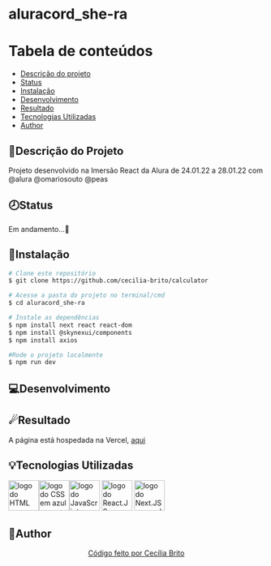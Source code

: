 # aluracord_she-ra 

Tabela de conteúdos
=================
<!--ts-->
   * [Descrição do projeto](#descrição-do-projeto)
   * [Status](#status)
   * [Instalação](#instalação)
   * [Desenvolvimento](#desenvolvimento)
   * [Resultado](#resultado)
   * [Tecnologias Utilizadas](#tecnologias-utilizadas)
   * [Author](#author)
<!--te-->

## 📝Descrição do Projeto

<p>Projeto desenvolvido na Imersão React da Alura de 24.01.22 a 28.01.22 com @alura @omariosouto @peas</p>

## 🕗Status

<p>Em andamento...🚀</p>

## 💾Instalação

```bash
# Clone este repositório
$ git clone https://github.com/cecilia-brito/calculator

# Acesse a pasta do projeto no terminal/cmd
$ cd aluracord_she-ra

# Instale as dependências
$ npm install next react react-dom
$ npm install @skynexui/components
$ npm install axios

#Rode o projeto localmente
$ npm run dev
```

## 💻Desenvolvimento 

###

## ☄Resultado

<p>A página está hospedada na Vercel, <a href='aluracord-she-ra.vercel.app'>aqui</a></p>

## 💡Tecnologias Utilizadas
<a href='https://developer.mozilla.org/pt-BR/docs/Web/HTML'><img src="https://cdn.jsdelivr.net/gh/devicons/devicon/icons/html5/html5-original.svg" alt='logo do HTML em laranja' width ='60' height='60'/></a><a href='https://developer.mozilla.org/pt-BR/docs/Web/CSS'><img src="https://cdn.jsdelivr.net/gh/devicons/devicon/icons/css3/css3-original.svg" alt='logo do CSS em azul'  width ='60' height='60'/></a><a href='https://developer.mozilla.org/pt-BR/docs/Web/JavaScript'><img src="https://cdn.jsdelivr.net/gh/devicons/devicon/icons/javascript/javascript-original.svg" alt='logo do JavaScript em amarelo'  width ='60' height='60' /></a>
<a href='https://pt-br.reactjs.org/'><img src="https://cdn.jsdelivr.net/gh/devicons/devicon/icons/react/react-original.svg" alt='logo do React.JS em azul' width ='60' height='60' /></a>
<a href="https://nextjs.org/"><img src="https://www.rlogical.com/wp-content/uploads/2021/08/Rlogical-Blog-Images-thumbnail.png" alt='logo do Next.JS em azul' width ='60' height='60'/></a>
## 🌼Author

<p align='center'><a href="https://www.linkedin.com/in/cec%C3%ADlia-brito-santos-a22193170/">Código feito por Cecília Brito</a></p>
